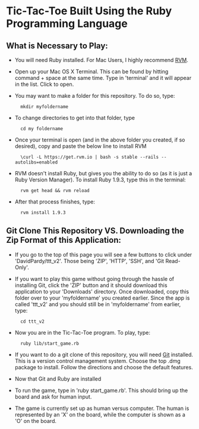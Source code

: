 Tic-Tac-Toe Built Using the Ruby Programming Language
========
What is Necessary to Play:
--------
- You will need Ruby installed. For Mac Users, I highly recommend [RVM](https://rvm.io/).

- Open up your Mac OS X Terminal. This can be found by hitting command + space at the same time. Type in 'terminal' and it will appear in the list. Click to open.

- You may want to make a folder for this repository. To do so, type:

		mkdir myfoldername

- To change directories to get into that folder, type

		cd my foldername

- Once your terminal is open (and in the above folder you created, if so desired), copy and paste the below line to install RVM

		\curl -L https://get.rvm.io | bash -s stable --rails --autolibs=enabled

- RVM doesn't install Ruby, but gives you the ability to do so (as it is just a Ruby Version Manager). To install Ruby 1.9.3, type this in the terminal:

		rvm get head && rvm reload

- After that process finishes, type: 

		rvm install 1.9.3

Git Clone This Repository VS. Downloading the Zip Format of this Application:
--------

- If you go to the top of this page you will see a few buttons to click under 'DavidPardy/ttt_v2'. Those being 'ZIP', 'HTTP', 'SSH', and 'Git Read-Only'.

- If you want to play this game without going through the hassle of installing Git, click the 'ZIP' button and it should download this application to your 'Downloads' directory. Once downloaded, copy this folder over to your 'myfoldername' you created earlier. Since the app is called 'ttt_v2' and you should still be in 'myfoldername' from earlier, type:

		cd ttt_v2

- Now you are in the Tic-Tac-Toe program. To play, type:

		ruby lib/start_game.rb

- If you want to do a git clone of this repository, you will need [Git](https://code.google.com/p/git-osx-installer/downloads/list?can=3&q=&sort=-uploaded&colspec=Filename+Summary+Uploaded+Size+DownloadCount) installed. This is a version control management system. Choose the top .dmg package to install. Follow the directions and choose the default features.

- Now that Git and Ruby are installed

- To run the game, type in 'ruby start_game.rb'. This should bring up the board and ask for human input.

- The game is currently set up as human versus computer. The human is represented by an 'X' on the board, while the computer is shown as a 'O' on the board.